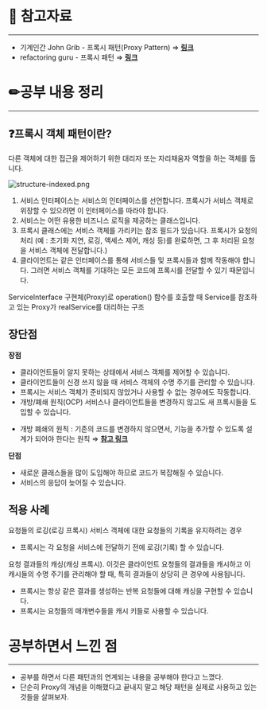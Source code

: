 # 🔗 참고자료

---

- 기계인간 John Grib - 프록시 패턴(Proxy Pattern) ⇒ [**링크**](https://johngrib.github.io/wiki/pattern/proxy/)
- refactoring guru - 프록시 패턴 ⇒ [**링크**](https://refactoring.guru/ko/design-patterns/proxy)

# ✏공부 내용 정리

---

## ❓프록시 객체 패턴이란?

다른 객체에 대한 접근을 제어하기 위한 대리자 또는 자리채움자 역할을 하는 객체를 둡니다.

![structure-indexed.png](https://s3-us-west-2.amazonaws.com/secure.notion-static.com/8ac42134-2f60-4ad6-a8db-c64e39bc5a92/structure-indexed.png)

1. 서비스 인터페이스는 서비스의 인터페이스를 선언합니다. 프록시가 서비스 객체로 위장할 수 있으려면 이 인터페이스를 따라야 합니다.
2. 서비스는 어떤 유용한 비즈니스 로직을 제공하는 클래스입니다.
3. 프록시 클래스에는 서비스 객체를 가리키는 참조 필드가 있습니다. 프록시가 요청의 처리
   (예 : 초기화 지연, 로깅, 액세스 제어, 캐싱 등)를 완료하면, 그 후 처리된 요청을 서비스 객체에 전달합니다.)
4. 클라이언트는 같은 인터페이스를 통해 서비스들 및 프록시들과 함께 작동해야 합니다.
   그러면 서비스 객체를 기대하는 모든 코드에 프록시를 전달할 수 있기 때문입니다.

ServiceInterface 구현체(Proxy)로 operation() 함수를 호출할 때 Service를 참조하고 있는 Proxy가 realService를 대리하는 구조

## 장단점

**장점**

- 클라이언트들이 알지 못하는 상태에서 서비스 객체를 제어할 수 있습니다.
- 클라이언트들이 신경 쓰지 않을 때 서비스 객체의 수명 주기를 관리할 수 있습니다.
- 프록시는 서비스 객체가 준비되지 않았거나 사용할 수 없는 경우에도 작동합니다.
- 개방/폐쇄 원칙(OCP) 서비스나 클라이언트들을 변경하지 않고도 새 프록시들을 도입할 수 있습니다.
* 개방 폐쇄의 원칙 : 기존의 코드를 변경하지 않으면서, 기능을 추가할 수 있도록 설계가 되어야 한다는 원칙 ⇒ [**참고 링크**](https://inpa.tistory.com/entry/OOP-%F0%9F%92%A0-%EC%95%84%EC%A3%BC-%EC%89%BD%EA%B2%8C-%EC%9D%B4%ED%95%B4%ED%95%98%EB%8A%94-OCP-%EA%B0%9C%EB%B0%A9-%ED%8F%90%EC%87%84-%EC%9B%90%EC%B9%99)

**단점**

- 새로운 클래스들을 많이 도입해야 하므로 코드가 복잡해질 수 있습니다.
- 서비스의 응답이 늦어질 수 있습니다.

## 적용 사례

요청들의 로깅(로깅 프록시) 서비스 객체에 대한 요청들의 기록을 유지하려는 경우

- 프록시는 각 요청을 서비스에 전달하기 전에 로깅(기록) 할 수 있습니다.

요청 결과들의 캐싱(캐싱 프록시). 이것은 클라이언트 요청들의 결과들을 캐시하고 이 캐시들의 수명 주기를 관리해야 할 때, 특히 결과들이 상당히 큰 경우에 사용됩니다.

- 프록시는 항상 같은 결과를 생성하는 반복 요청들에 대해 캐싱을 구현할 수 있습니다.
- 프록시는 요청들의 매개변수들을 캐시 키들로 사용할 수 있습니다.

# 공부하면서 느낀 점

---

- 공부를 하면서 다른 패턴과의 연계되는 내용을 공부해야 한다고 느꼈다.
- 단순히 Proxy의 개념을 이해했다고 끝내지 말고 해당 패턴을 실제로 사용하고 있는 것들을 살펴보자.